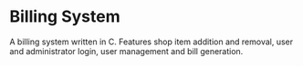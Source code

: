 # Billing System
A billing system written in C. Features shop item addition and removal, user and administrator login, user management and bill generation.
